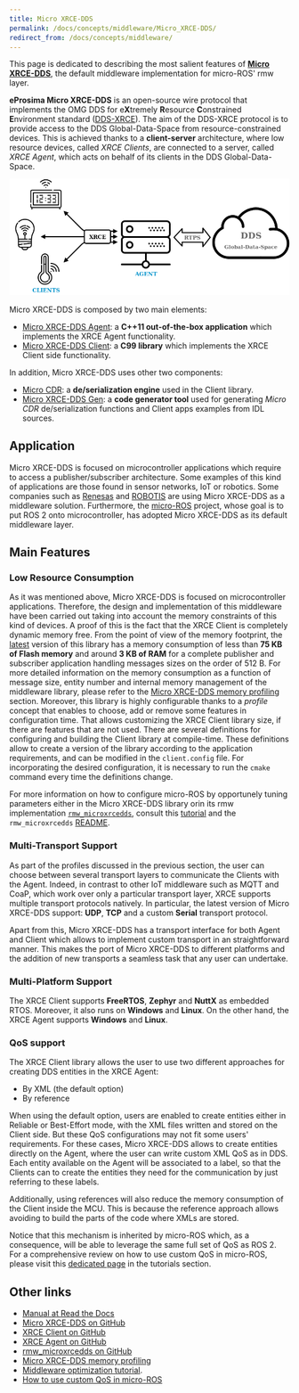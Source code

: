 ```yaml
---
title: Micro XRCE-DDS
permalink: /docs/concepts/middleware/Micro_XRCE-DDS/
redirect_from: /docs/concepts/middleware/
---
```


This page is dedicated to describing the most salient features of [**Micro XRCE-DDS**](https://micro-xrce-dds.docs.eprosima.com/en/latest/index.html),
the default middleware implementation for micro-ROS' rmw layer.

**eProsima Micro XRCE-DDS** is an open-source wire protocol that implements the OMG DDS for e**X**tremely **R**esource **C**onstrained **E**nvironment standard ([DDS-XRCE](https://www.omg.org/spec/DDS-XRCE/)).
The aim of the DDS-XRCE protocol is to provide access to the DDS Global-Data-Space from resource-constrained devices.
This is achieved thanks to a **client-server** architecture, where low resource devices, called *XRCE Clients*, are connected to a server, called *XRCE Agent*, which acts on behalf of its clients in the DDS Global-Data-Space.

![](uxrce_scope.png)

Micro XRCE-DDS is composed by two main elements:

* [Micro XRCE-DDS Agent](https://github.com/eProsima/Micro-XRCE-DDS-Agent): a **C++11 out-of-the-box application** which implements the XRCE Agent functionality.
* [Micro XRCE-DDS Client](https://github.com/eProsima/Micro-XRCE-DDS-Client): a **C99 library** which implements the XRCE Client side functionality.

In addition, Micro XRCE-DDS uses other two components:

* [Micro CDR](https://github.com/eProsima/Micro-CDR): a **de/serialization engine** used in the Client library.
* [Micro XRCE-DDS Gen](https://github.com/eProsima/Micro-XRCE-DDS-Gen): a **code generator tool** used for generating *Micro CDR* de/serialization functions and Client apps examples from IDL sources.

## Application

Micro XRCE-DDS is focused on microcontroller applications which require to access a publisher/subscriber architecture.
Some examples of this kind of applications are those found in sensor networks, IoT or robotics.
Some companies such as [Renesas](https://www.sensorsmag.com/iot-wireless/mcus-support-dds-xrce-protocol-for-ros-2) and [ROBOTIS](https://xelnetwork.readthedocs.io/en/latest/) are using Micro XRCE-DDS as a middleware solution.
Furthermore, the [micro-ROS](https://microros.github.io) project, whose goal is to put ROS 2 onto microcontroller, has adopted Micro XRCE-DDS as its default middleware layer.

## Main Features

### Low Resource Consumption

As it was mentioned above, Micro XRCE-DDS is focused on microcontroller applications. Therefore, the design and implementation of this middleware have been carried out taking into account the memory constraints of this kind of devices.
A proof of this is the fact that the XRCE Client is completely dynamic memory free.
From the point of view of the memory footprint, the [latest](https://github.com/eProsima/Micro-XRCE-DDS-Client/releases/latest) version of this library has a memory consumption of less than **75 KB of Flash memory** and around **3 KB of RAM** for a complete publisher and subscriber application handling messages sizes on the order of 512 B.
For more detailed information on the memory consumption as a function of message size, entity number and internal memory management of the middleware library, please refer to the [Micro XRCE-DDS memory profiling](https://micro-ros.github.io/docs/concepts/middleware/memo_prof/) section.
Moreover, this library is highly configurable thanks to a *profile* concept that enables to choose, add or remove some features in configuration time. That allows customizing the XRCE Client library size, if there are features that are not used.
There are several definitions for configuring and building the Client library at compile-time.
These definitions allow to create a version of the library according to the application requirements, and can be modified in the `client.config` file.
For incorporating the desired configuration, it is necessary to run the `cmake` command every time the definitions change.

For more information on how to configure micro-ROS by opportunely tuning parameters either in the Micro XRCE-DDS library
orin its rmw implementation [`rmw_microxrcedds`](https://github.com/micro-ROS/rmw-microxrcedds), consult this [tutorial](https://micro-ros.github.io/docs/tutorials/core/microxrcedds_rmw_configuration/) and the `rmw_microxrcedds` [README](https://github.com/micro-ROS/rmw-microxrcedds#rmw-micro-xrce-dds-implementation).

### Multi-Transport Support

As part of the profiles discussed in the previous section, the user can choose between several transport layers to communicate the Clients with the Agent.
Indeed, in contrast to other IoT middleware such as MQTT and CoaP, which work over only a particular transport layer, XRCE supports multiple transport protocols natively.
In particular, the latest version of Micro XRCE-DDS support: **UDP**, **TCP** and a custom **Serial** transport protocol.

Apart from this, Micro XRCE-DDS has a transport interface for both Agent and Client which allows to implement custom transport in an straightforward manner.
This makes the port of Micro XRCE-DDS to different platforms and the addition of new transports a seamless task that any user can undertake.

### Multi-Platform Support

The XRCE Client supports **FreeRTOS**, **Zephyr** and **NuttX** as embedded RTOS. Moreover, it also runs on **Windows** and **Linux**.
On the other hand, the XRCE Agent supports **Windows** and **Linux**.

### QoS support

The XRCE Client library allows the user to use two different approaches for creating DDS entities in the XRCE Agent:

* By XML (the default option)
* By reference

When using the default option, users are enabled to create entities either in Reliable or Best-Effort mode, with the XML files written and stored on the Client side. But these QoS configurations may not fit some users' requirements.
For these cases, Micro XRCE-DDS allows to create entities directly on the Agent, where the user can write custom XML QoS as in DDS.
Each entity available on the Agent will be associated to a label, so that the Clients can to create the entities they need 
for the communication by just referring to these labels.

Additionally, using references will also reduce the memory consumption of the Client inside the MCU.
This is because the reference approach allows avoiding to build the parts of the code where XMLs are stored.

Notice that this mechanism is inherited by micro-ROS which, as a consequence, will be able to leverage the same full set of QoS as ROS 2.
For a comprehensive review on how to use custom QoS in micro-ROS, please visit this [dedicated page](https://micro-ros.github.io/docs/tutorials/core/create_dds_entities_by_ref/) in the tutorials section.


## Other links

* [Manual at Read the Docs](https://micro-xrce-dds.readthedocs.io/en/latest/)
* [Micro XRCE-DDS on GitHub](https://github.com/eProsima/Micro-XRCE-DDS)
* [XRCE Client on GitHub](https://github.com/eProsima/Micro-XRCE-DDS-Client)
* [XRCE Agent on GitHub](https://github.com/eProsima/Micro-XRCE-DDS-Agent)
* [rmw_microxrcedds on GitHub](https://github.com/micro-ROS/rmw-microxrcedds)
* [Micro XRCE-DDS memory profiling](https://micro-ros.github.io/docs/concepts/middleware/memo_prof/)
* [Middleware optimization tutorial](https://micro-ros.github.io/docs/tutorials/core/microxrcedds_rmw_configuration/).
* [How to use custom QoS in micro-ROS](https://micro-ros.github.io/docs/tutorials/core/create_dds_entities_by_ref/)
